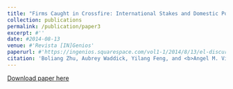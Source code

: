 ```yaml
---
title: "Firms Caught in Crossfire: International Stakes and Domestic Politics in Corporate Positioning on De-Globalization"
collection: publications
permalink: /publication/paper3
excerpt: #''
date: #2014-08-13
venue: #'Revista [IN]Genios'
paperurl: #'https://ingenios.squarespace.com/vol1-1/2014/8/13/el-discurso-de-la-iglesia-protestante-en-torno-a-la-segunda-guerra-mundial-en-la-revista-puerto-rico-evanglico-1940-1945'
citation: 'Boliang Zhu, Aubrey Waddick, Yilang Feng, and <b>Angel M. Villegas-Cruz</b>. 2022. “Firms Caught in Crossfire: International Stakes and Domestic Politics in Corporate Positioning on De-Globalization.” Working Paper.'
---
```

[Download paper here](https://s18798.pcdn.co/gripe/wp-content/uploads/sites/18249/2021/07/TradeWar_072021.pdf)
